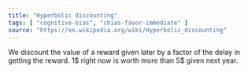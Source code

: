 ```yaml
---
title: "Hyperbolic discounting"
tags: [ "cognitive-bias", "cbias-favor-immediate" ]
source: "https://en.wikipedia.org/wiki/Hyperbolic_discounting"
---
```


We discount the value of a reward given later by a factor of the delay in getting the reward. 1$ right now is worth more than 5$ given next year.
